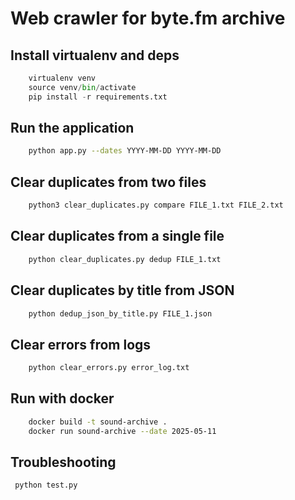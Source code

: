 
# Web crawler for byte.fm archive

## Install virtualenv and deps
```python
    virtualenv venv
    source venv/bin/activate
    pip install -r requirements.txt
```

## Run the application
```sh
    python app.py --dates YYYY-MM-DD YYYY-MM-DD
```

## Clear duplicates from two files
```sh
    python3 clear_duplicates.py compare FILE_1.txt FILE_2.txt
```

## Clear duplicates from a single file
```sh
    python clear_duplicates.py dedup FILE_1.txt
```

## Clear duplicates by title from JSON
```sh
    python dedup_json_by_title.py FILE_1.json
```

## Clear errors from logs
```sh
    python clear_errors.py error_log.txt
```

## Run with docker
```sh
    docker build -t sound-archive .
    docker run sound-archive --date 2025-05-11
```

## Troubleshooting
```sh
 python test.py
```
